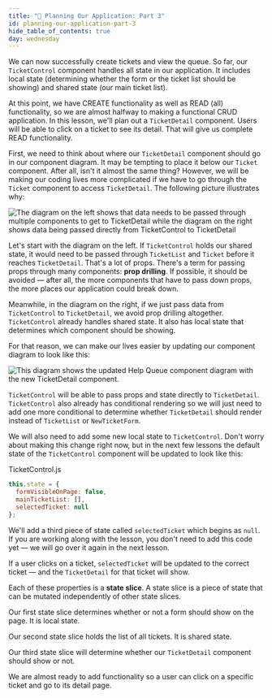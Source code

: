 ```yaml
---
title: "📓 Planning Our Application: Part 3"
id: planning-our-application-part-3
hide_table_of_contents: true
day: wednesday
---
```


We can now successfully create tickets and view the queue. So far, our `TicketControl` component handles all state in our application. It includes local state (determining whether the form or the ticket list should be showing) and shared state (our main ticket list).

At this point, we have CREATE functionality as well as READ (all) functionality, so we are almost halfway to making a functional CRUD application. In this lesson, we'll plan out a `TicketDetail` component. Users will be able to click on a ticket to see its detail. That will give us complete READ functionality.

First, we need to think about where our `TicketDetail` component should go in our component diagram. It may be tempting to place it below our `Ticket` component. After all, isn't it almost the same thing? However, we will be making our coding lives more complicated if we have to go through the `Ticket` component to access `TicketDetail`. The following picture illustrates why:

![The diagram on the left shows that data needs to be passed through multiple components to get to TicketDetail while the diagram on the right shows data being passed directly from TicketControl to TicketDetail](https://learnhowtoprogram.s3.us-west-2.amazonaws.com/React/Week-1-React-2019/passing-data-to-ticket-detail-updated.jpg)

Let's start with the diagram on the left. If `TicketControl` holds our shared state, it would need to be passed through `TicketList` and `Ticket` before it reaches `TicketDetail`. That's a lot of props. There's a term for passing props through many components: **prop drilling**. If possible, it should be avoided — after all, the more components that have to pass down props, the more places our application could break down.

Meanwhile, in the diagram on the right, if we just pass data from `TicketControl` to `TicketDetail`, we avoid prop drilling altogether. `TicketControl` already handles shared state. It also has local state that determines which component should be showing.

For that reason, we can make our lives easier by updating our component diagram to look like this:

![This diagram shows the updated Help Queue component diagram with the new TicketDetail component.](https://learnhowtoprogram.s3.us-west-2.amazonaws.com/React/Week-1-React-2019/help-queue-with-new-ticket-control-and-ticket-detail-updated.jpg)

`TicketControl` will be able to pass props and state directly to `TicketDetail`. `TicketControl` also already has conditional rendering so we will just need to add one more conditional to determine whether `TicketDetail` should render instead of `TicketList` or `NewTicketForm`.

We will also need to add some new local state to `TicketControl`. Don't worry about making this change right now, but in the next few lessons the default state of the `TicketControl` component will be updated to look like this:

<div class="filename">TicketControl.js</div>

```js
this.state = {
  formVisibleOnPage: false,
  mainTicketList: [],
  selectedTicket: null
};
```

We'll add a third piece of state called `selectedTicket` which begins as `null`. If you are working along with the lesson, you don't need to add this code yet — we will go over it again in the next lesson.

If a user clicks on a ticket, `selectedTicket` will be updated to the correct ticket — and the `TicketDetail` for that ticket will show.

Each of these properties is a **state slice**. A state slice is a piece of state that can be mutated independently of other state slices.

Our first state slice determines whether or not a form should show on the page. It is local state.

Our second state slice holds the list of all tickets. It is shared state.

Our third state slice will determine whether our `TicketDetail` component should show or not.

We are almost ready to add functionality so a user can click on a specific ticket and go to its detail page.
